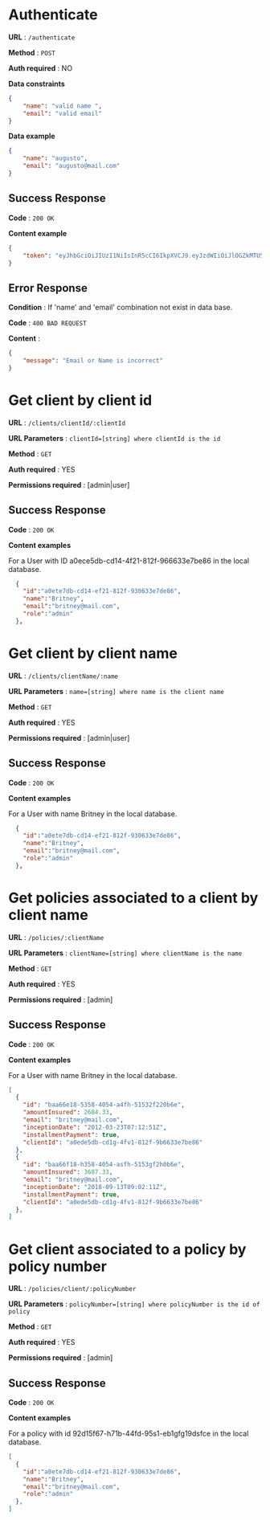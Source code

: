 # Authenticate

**URL** : `/authenticate`

**Method** : `POST`

**Auth required** : NO

**Data constraints**

```json
{
    "name": "valid name ",
    "email": "valid email"
}
```

**Data example**

```json
{
    "name": "augusto",
    "email": "augusto@mail.com"
}
```

## Success Response

**Code** : `200 OK`

**Content example**

```json
{
    "token": "eyJhbGciOiJIUzI1NiIsInR5cCI6IkpXVCJ9.eyJzdWIiOiJlOGZkMTU5Yi01NgM0LTRkMzYtOWJkNy1hNTljYTEzMDU3YmIiLCJyb2xlIjoiYWRtaW4iLCJpYXQiOjE2Njc3NTg3OTF9.1S1ftTRab7AWQJqF9g4KUsgrhogGS-LVxtQXO5sxW7w"
}
```

## Error Response

**Condition** : If 'name' and 'email' combination not exist in data base.

**Code** : `400 BAD REQUEST`

**Content** :

```json
{
    "message": "Email or Name is incorrect"
}
```

# Get client by client id


**URL** : `/clients/clientId/:clientId`

**URL Parameters** : `clientId=[string] where clientId is the id`

**Method** : `GET`

**Auth required** : YES

**Permissions required** : [admin|user]

## Success Response

**Code** : `200 OK`

**Content examples**

For a User with ID a0ece5db-cd14-4f21-812f-966633e7be86 in the local database.

```json
  {  
    "id":"a0ete7db-cd14-ef21-812f-930633e7de86",
    "name":"Britney",
    "email":"britney@mail.com",
    "role":"admin"
  },
```


# Get client by client name


**URL** : `/clients/clientName/:name`

**URL Parameters** : `name=[string] where name is the client name`

**Method** : `GET`

**Auth required** : YES

**Permissions required** : [admin|user]

## Success Response

**Code** : `200 OK`

**Content examples**

For a User with name Britney in the local database.

```json
  {  
    "id":"a0ete7db-cd14-ef21-812f-930633e7de86",
    "name":"Britney",
    "email":"britney@mail.com",
    "role":"admin"
  },
```

# Get policies associated to a client by client name


**URL** : `/policies/:clientName`

**URL Parameters** : `clientName=[string] where clientName is the name`

**Method** : `GET`

**Auth required** : YES

**Permissions required** : [admin]

## Success Response

**Code** : `200 OK`

**Content examples**

For a User with name Britney in the local database.

```json
[
  {
    "id": "baa66e18-5358-4054-a4fh-51532f220b6e",
    "amountInsured": 2684.33,
    "email": "britney@mail.com",
    "inceptionDate": "2012-03-23T07:12:51Z",
    "installmentPayment": true,
    "clientId": "a0ede5db-cd1g-4fv1-812f-9b6633e7be86"
  },
  {
    "id": "baa66f18-h358-4054-asfh-5153gf2h0b6e",
    "amountInsured": 3687.33,
    "email": "britney@mail.com",
    "inceptionDate": "2018-09-13T09:02:11Z",
    "installmentPayment": true,
    "clientId": "a0ede5db-cd1g-4fv1-812f-9b6633e7be86"
  },
]
```

# Get client associated to a policy by policy number


**URL** : `/policies/client/:policyNumber`

**URL Parameters** : `policyNumber=[string] where policyNumber is the id of policy`

**Method** : `GET`

**Auth required** : YES

**Permissions required** : [admin]

## Success Response

**Code** : `200 OK`

**Content examples**

For a policy with id 92d15f67-h71b-44fd-95s1-eb1gfg19dsfce in the local database.

```json
[
  {  
    "id":"a0ete7db-cd14-ef21-812f-930633e7de86",
    "name":"Britney",
    "email":"britney@mail.com",
    "role":"admin"
  },
]
```
